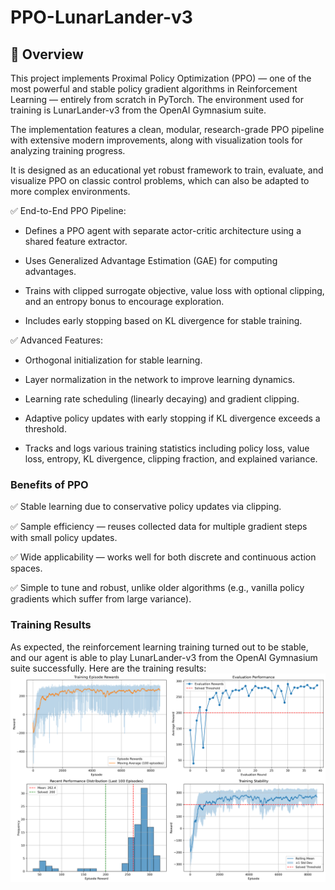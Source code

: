 # PPO-LunarLander-v3

## 📝 Overview
This project implements Proximal Policy Optimization (PPO) — one of the most powerful and stable policy gradient algorithms in Reinforcement Learning — entirely from scratch in PyTorch. The environment used for training is LunarLander-v3 from the OpenAI Gymnasium suite.

The implementation features a clean, modular, research-grade PPO pipeline with extensive modern improvements, along with visualization tools for analyzing training progress.

It is designed as an educational yet robust framework to train, evaluate, and visualize PPO on classic control problems, which can also be adapted to more complex environments.

✅ End-to-End PPO Pipeline:

- Defines a PPO agent with separate actor-critic architecture using a shared feature extractor.

- Uses Generalized Advantage Estimation (GAE) for computing advantages.

- Trains with clipped surrogate objective, value loss with optional clipping, and an entropy bonus to encourage exploration.

- Includes early stopping based on KL divergence for stable training.

✅ Advanced Features:

- Orthogonal initialization for stable learning.

- Layer normalization in the network to improve learning dynamics.

- Learning rate scheduling (linearly decaying) and gradient clipping.

- Adaptive policy updates with early stopping if KL divergence exceeds a threshold.

- Tracks and logs various training statistics including policy loss, value loss, entropy, KL divergence, clipping fraction, and explained variance.

### Benefits of PPO

✅ Stable learning due to conservative policy updates via clipping.

✅ Sample efficiency — reuses collected data for multiple gradient steps with small policy updates.

✅ Wide applicability — works well for both discrete and continuous action spaces.

✅ Simple to tune and robust, unlike older algorithms (e.g., vanilla policy gradients which suffer from large variance).

### Training Results

As expected, the reinforcement learning training turned out to be stable, and our agent is able to play LunarLander-v3 from the OpenAI Gymnasium suite successfully. Here are the training results:
![Training Results](ppo_training_results.png)
